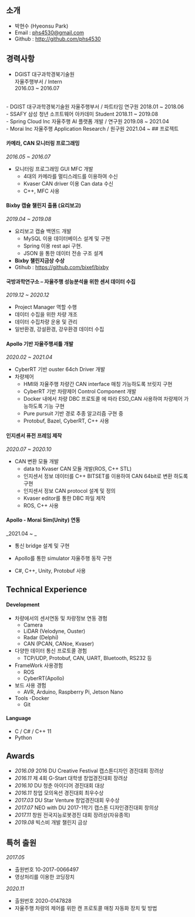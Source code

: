 ## 소개
 
 - 박현수 (Hyeonsu Park)
 - Email : phs4530@gmail.com
 - Github : <http://github.com/phs4530>



## 경력사항

- DGIST 대구과학경북기술원  
자율주행부서 / Intern  
2016.03 ~ 2016.07  
<br>
- DGIST 대구과학경북기술원  
자율주행부서 / 파트타임 연구원  
2018.01 ~ 2018.06  
<br>
- SSAFY 삼성 청년 소프트웨어 아카데미  
Student  
2018.11 ~ 2019.08  
<br>
- Spring Cloud lnc  
자율주행 AI 플랫폼 개발 / 연구원
2019.08 ~ 2021.04 
<br>
- Morai lnc
자율주행 Application Research / 원구원
2021.04 ~
## 프로젝트

#### 카메라, CAN 모니터링 프로그래밍

_2016.05 ~ 2016.07_

 - 모니터링 프로그래밍 GUI MFC 개발
    - 4대의 카메라를 멀티스레드를 이용하여 수신
    - Kvaser CAN driver 이용 Can data 수신
    - C++, MFC 사용


#### Bixby 캡슐 챌린지 출품 (요리보고)
_2019.04 ~ 2019.08_

 - 요리보고 캡슐 백엔드 개발
   - MySQL 이용 데이터베이스 설계 및 구현
   - Spring 이용 rest api 구현.
   - JSON 을 통한 데이터 전송 구조 설계
 - __Bixby 챌린지금상 수상__
 - Gtihub : <https://github.com/bixef/bixby>


#### 국방과학연구소 – 자율주행 성능분석을 위한 센서 데이터 수집
_2019.12 ~ 2020.12_

 - Project Manager 역할 수행
 - 데이터 수집을 위한 차량 개조
 - 데이터 수집차량 운용 및 관리
 - 일반환경, 강설환경, 강우환경 데이터 수집


#### Apollo 기반 자율주행셔틀 개발
_2020.02 ~ 2021.04_

 - CyberRT 기반 ouster 64ch Driver 개발
 - 차량제어
   - HMI와 자율주행 차량간 CAN interface 매칭 가능하도록 브릿지 구현
   - CyberRT 기반 차량제어 Control Component 개발
   - Docker 내에서 차량 DBC 프로토콜 에 따라 ESD_CAN 사용하여 차량제어 가능하도록 기능 구현
   - Pure pursuit 기반 경로 추종 알고리즘 구현 중
   - Protobuf, Bazel, CyberRT, C++ 사용


#### 인지센서 퓨전 프레임 제작
_2020.07 ~ 2020.10_

 - CAN 변환 모듈 개발
   - data to Kvaser CAN 모듈 개발(ROS, C++ STL)
   - 인지센서 정보 데이터를 C++ BITSET를 이용하여 CAN 64bit로 변환 하도록 구현
   - 인지센서 정보 CAN protocol 설계 및 정의
   - Kvaser editor를 통한 DBC 파일 제작
   - ROS, C++ 사용


#### Apollo - Morai Sim(Unity) 연동
_2021.04 ~ _

 - 통신 bridge 설계 및 구현
 - Apollo를 통한 simulator 자율주행 동작 구현

 - C#, C++, Unity, Protobuf 사용
 
## Technical Experience

#### Development
- 차량에서의 센서연동 및 차량정보 연동 경험
    - Camera
    - LiDAR (Velodyne, Ouster)
    - Radar (Delphi)
    - CAN (PCAN, CANoe, Kvaser)
- 다양한 데이터 통신 프로토콜 경험
    - TCP/UDP, Protobuf, CAN, UART, Bluetooth, RS232 등
- FrameWork 사용경험
    - ROS
    - CyberRT(Apollo)
- 보드 사용 경험
    - AVR, Arduino, Raspberry Pi, Jetson Nano
- Tools
    -Docker
    - Git


#### Language
 - C / C# / C++ 11
 - Python 


## Awards
 - _2016.09_ 2016 DU Creative Festival 캡스톤디자인 경진대회 장려상
 - _2016.11_ 제 4회 G-Start 대학생 창업경진대회 장려상
 - _2016.10_ DU 청춘 아이디어 경진대회 대상
 - _2016.11_ 창업 모의옥션 경진대회 최우수상
 - _2017.03_ DU Star Venture 창업경진대회 우수상
 - _2017.07_ NEO with DU 2017-1학기 캡스톤 디자인경진대회 창의상
 - _2017.11_ 창원 전국지능로봇경진 대회 장려상(자유종목)
 - _2019.08_ 빅스비 개발 챌린지 금상

## 특허 출원
_2017.05_
 - 출원번호 10-2017-0066497
 - 영상처리를 이용한 코딩장치

_2020.11_
 - 출원번호 2020-0147828
 - 자율주행 차량의 제어를 위한 캔 프로토콜 매칭 자동화 장치 및 방법

